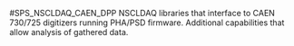 #SPS_NSCLDAQ_CAEN_DPP
NSCLDAQ libraries that interface to CAEN 730/725 digitizers running PHA/PSD firmware. 
Additional capabilities that allow analysis of gathered data.  
